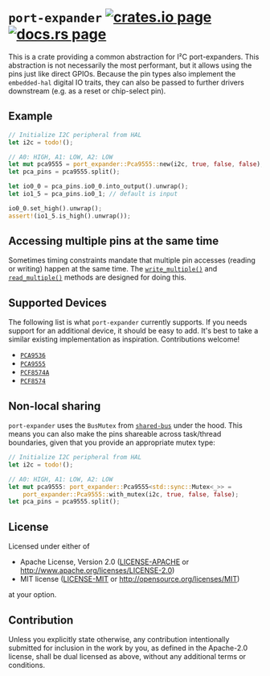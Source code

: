 `port-expander` [![crates.io page](https://img.shields.io/crates/v/port-expander.svg)](https://crates.io/crates/port-expander) [![docs.rs page](https://docs.rs/port-expander/badge.svg)](https://docs.rs/port-expander)
===============
This is a crate providing a common abstraction for I²C port-expanders.  This
abstraction is not necessarily the most performant, but it allows using the pins
just like direct GPIOs.  Because the pin types also implement the `embedded-hal`
digital IO traits, they can also be passed to further drivers downstream (e.g.
as a reset or chip-select pin).

## Example
```rust
// Initialize I2C peripheral from HAL
let i2c = todo!();

// A0: HIGH, A1: LOW, A2: LOW
let mut pca9555 = port_expander::Pca9555::new(i2c, true, false, false);
let pca_pins = pca9555.split();

let io0_0 = pca_pins.io0_0.into_output().unwrap();
let io1_5 = pca_pins.io0_1; // default is input

io0_0.set_high().unwrap();
assert!(io1_5.is_high().unwrap());
```

## Accessing multiple pins at the same time
Sometimes timing constraints mandate that multiple pin accesses (reading or
writing) happen at the same time.  The [`write_multiple()`][write-multiple] and
[`read_multiple()`][read-multiple] methods are designed for doing this.

[write-multiple]: https://docs.rs/port-expander/latest/port_expander/fn.write_multiple.html
[read-multiple]: https://docs.rs/port-expander/latest/port_expander/fn.read_multiple.html

## Supported Devices
The following list is what `port-expander` currently supports.  If you needs
support for an additional device, it should be easy to add.  It's best to take
a similar existing implementation as inspiration.  Contributions welcome!

- [`PCA9536`](https://docs.rs/port-expander/latest/port_expander/dev/pca9536/struct.Pca9536.html)
- [`PCA9555`](https://docs.rs/port-expander/latest/port_expander/dev/pca9555/struct.Pca9555.html)
- [`PCF8574A`](https://docs.rs/port-expander/latest/port_expander/dev/pcf8574/struct.Pcf8574a.html)
- [`PCF8574`](https://docs.rs/port-expander/latest/port_expander/dev/pcf8574/struct.Pcf8574.html)

## Non-local sharing
`port-expander` uses the `BusMutex` from
[`shared-bus`](https://crates.io/crates/shared-bus) under the hood.  This means
you can also make the pins shareable across task/thread boundaries, given that
you provide an appropriate mutex type:

```rust
// Initialize I2C peripheral from HAL
let i2c = todo!();

// A0: HIGH, A1: LOW, A2: LOW
let mut pca9555: port_expander::Pca9555<std::sync::Mutex<_>> =
    port_expander::Pca9555::with_mutex(i2c, true, false, false);
let pca_pins = pca9555.split();
```

## License
Licensed under either of

 * Apache License, Version 2.0
   ([LICENSE-APACHE](LICENSE-APACHE) or <http://www.apache.org/licenses/LICENSE-2.0>)
 * MIT license
   ([LICENSE-MIT](LICENSE-MIT) or <http://opensource.org/licenses/MIT>)

at your option.

## Contribution
Unless you explicitly state otherwise, any contribution intentionally submitted
for inclusion in the work by you, as defined in the Apache-2.0 license, shall be
dual licensed as above, without any additional terms or conditions.
